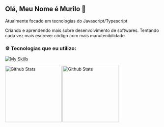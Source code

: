 ## Olá, Meu Nome é Murilo 👋

<p>Atualmente focado em tecnologias do Javascript/Typescript</p>
<p>Criando e aprendendo mais sobre desenvolvimento de softwares. Tentando cada vez mais escrever código com mais manutenibilidade.</p>

### ⚙️ Tecnologias que eu utilizo:

[![My Skills](https://skillicons.dev/icons?i=html,css,js,ts,python,nodejs,react,tailwind,vite,nextjs,fastapi,flask,postgres,redis,linux,neovim,git,github,docker)](https://skillicons.dev)

<tr>
  <td>
    <img
      style="height:11.5rem"
      align="left"
      src="https://github-readme-stats.vercel.app/api/top-langs/?username=MuriloObr&theme=tokyonight&hide_border=false&include_all_commits=true&count_private=true&layout=compact"
      alt="Github Stats"
    />
  </td>
  <td>
    <img
      style="height:11.5rem"
      align="left"
      src="https://github-readme-streak-stats.herokuapp.com/?user=MuriloObr&theme=tokyonight&hide_border=false"
      alt="Github Stats"
    />
  </td>
</tr>

